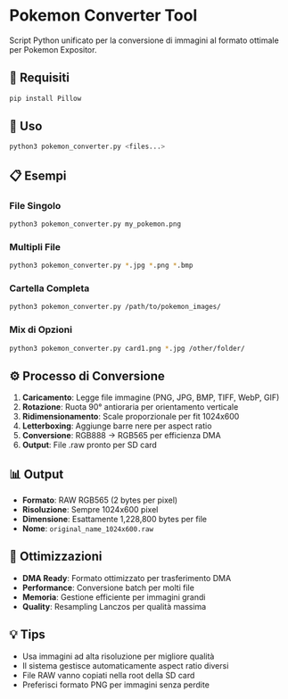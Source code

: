 # Pokemon Converter Tool

Script Python unificato per la conversione di immagini al formato ottimale per Pokemon Expositor.

## 🚀 Requisiti

```bash
pip install Pillow
```

## 📖 Uso

```bash
python3 pokemon_converter.py <files...>
```

## 📋 Esempi

### File Singolo
```bash
python3 pokemon_converter.py my_pokemon.png
```

### Multipli File
```bash
python3 pokemon_converter.py *.jpg *.png *.bmp
```

### Cartella Completa
```bash
python3 pokemon_converter.py /path/to/pokemon_images/
```

### Mix di Opzioni
```bash
python3 pokemon_converter.py card1.png *.jpg /other/folder/
```

## ⚙️ Processo di Conversione

1. **Caricamento**: Legge file immagine (PNG, JPG, BMP, TIFF, WebP, GIF)
2. **Rotazione**: Ruota 90° antioraria per orientamento verticale
3. **Ridimensionamento**: Scale proporzionale per fit 1024x600
4. **Letterboxing**: Aggiunge barre nere per aspect ratio
5. **Conversione**: RGB888 → RGB565 per efficienza DMA
6. **Output**: File .raw pronto per SD card

## 📊 Output

- **Formato**: RAW RGB565 (2 bytes per pixel)
- **Risoluzione**: Sempre 1024x600 pixel
- **Dimensione**: Esattamente 1,228,800 bytes per file
- **Nome**: `original_name_1024x600.raw`

## 🎯 Ottimizzazioni

- **DMA Ready**: Formato ottimizzato per trasferimento DMA
- **Performance**: Conversione batch per molti file
- **Memoria**: Gestione efficiente per immagini grandi
- **Quality**: Resampling Lanczos per qualità massima

## 💡 Tips

- Usa immagini ad alta risoluzione per migliore qualità
- Il sistema gestisce automaticamente aspect ratio diversi
- File RAW vanno copiati nella root della SD card
- Preferisci formato PNG per immagini senza perdite
